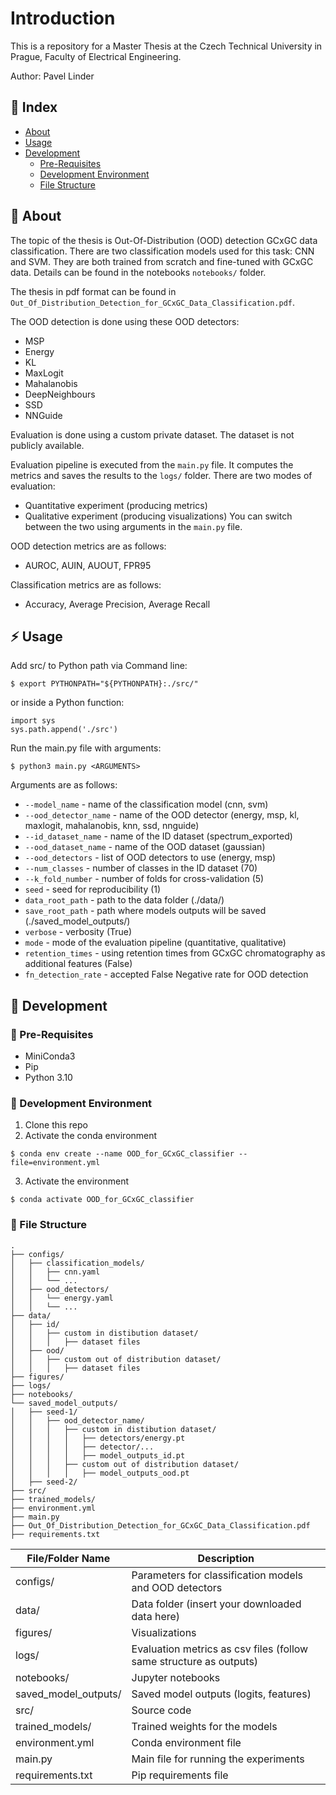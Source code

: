 
# Introduction
This is a repository for a Master Thesis at the Czech Technical University in Prague, Faculty of Electrical Engineering.

Author: Pavel Linder

## :ledger: Index

- [About](#beginner-about)
- [Usage](#zap-usage)
- [Development](#wrench-development)
  - [Pre-Requisites](#notebook-pre-requisites)
  - [Development Environment](#nut_and_bolt-development-environment)
  - [File Structure](#file_folder-file-structure)

##  :beginner: About
The topic of the thesis is Out-Of-Distribution (OOD) detection GCxGC data classification.
There are two classification models used for this task: CNN and SVM.
They are both trained from scratch and fine-tuned with GCxGC data.
Details can be found in the notebooks `notebooks/` folder.

The thesis in pdf format can be found in `Out_Of_Distribution_Detection_for_GCxGC_Data_Classification.pdf`.

The OOD detection is done using these OOD detectors:
- MSP
- Energy
- KL
- MaxLogit
- Mahalanobis
- DeepNeighbours
- SSD
- NNGuide
  
Evaluation is done using a custom private dataset. The dataset is not publicly available.

Evaluation pipeline is executed from the `main.py` file. It computes the metrics and saves the results to the `logs/` folder.
There are two modes of evaluation:
- Quantitative experiment (producing metrics)
- Qualitative experiment (producing visualizations)
You can switch between the two using arguments in the `main.py` file.

OOD detection metrics are as follows:
- AUROC, AUIN, AUOUT, FPR95

Classification metrics are as follows:
- Accuracy, Average Precision, Average Recall

## :zap: Usage
Add src/ to Python path via Command line:
```
$ export PYTHONPATH="${PYTHONPATH}:./src/"
```
or inside a Python function:
```
import sys
sys.path.append('./src')
```
Run the main.py file with arguments:
```
$ python3 main.py <ARGUMENTS>
```
Arguments are as follows:
- `--model_name` - name of the classification model (cnn, svm)
- `--ood_detector_name` - name of the OOD detector (energy, msp, kl, maxlogit, mahalanobis, knn, ssd, nnguide)
- `--id_dataset_name` - name of the ID dataset (spectrum_exported)
- `--ood_dataset_name` - name of the OOD dataset (gaussian)
- `--ood_detectors` - list of OOD detectors to use (energy, msp)
- `--num_classes` - number of classes in the ID dataset (70)
- `--k_fold_number` - number of folds for cross-validation (5)
- `seed` - seed for reproducibility (1)
- `data_root_path` - path to the data folder (./data/)
- `save_root_path` - path where models outputs will be saved (./saved_model_outputs/)
- `verbose` - verbosity (True)
- `mode` - mode of the evaluation pipeline (quantitative, qualitative)
- `retention_times` - using retention times from GCxGC chromatography as additional features (False)
- `fn_detection_rate` - accepted False Negative rate for OOD detection

##  :wrench: Development
### :notebook: Pre-Requisites
- MiniConda3
- Pip
- Python 3.10

### :nut_and_bolt: Development Environment

1. Clone this repo
2. Activate the conda environment

```
$ conda env create --name OOD_for_GCxGC_classifier --file=environment.yml
```

3. Activate the environment

```
$ conda activate OOD_for_GCxGC_classifier
```

### :file_folder: File Structure
```
.
├── configs/
│   ├── classification_models/
│   │   ├── cnn.yaml
│   │   └── ...
│   ├── ood_detectors/
│   │   └── energy.yaml
│   │   └── ...
├── data/
│   ├── id/
│   │   ├── custom in distibution dataset/
│   │   │   ├── dataset files
│   ├── ood/
│   │   ├── custom out of distribution dataset/
│   │   │   ├── dataset files
├── figures/ 
├── logs/
├── notebooks/
└── saved_model_outputs/
│   ├── seed-1/
│   │   ├── ood_detector_name/
│   │   │   ├── custom in distibution dataset/
│   │   │   │   ├── detectors/energy.pt
│   │   │   │   ├── detector/...
│   │   │   │   ├── model_outputs_id.pt
│   │   │   ├── custom out of distribution dataset/
│   │   │   │   ├── model_outputs_ood.pt
│   ├── seed-2/
├── src/
├── trained_models/
├── environment.yml
├── main.py
├── Out_Of_Distribution_Detection_for_GCxGC_Data_Classification.pdf
├── requirements.txt

```


| File/Folder Name | Description                                                         |
|------------------|---------------------------------------------------------------------|
| configs/         | Parameters for classification models and OOD detectors              |
| data/            | Data folder (insert your downloaded data here)                      |
| figures/         | Visualizations                                                      |
| logs/            | Evaluation metrics as csv files  (follow same structure as outputs) |
| notebooks/       | Jupyter notebooks                                                   |
| saved_model_outputs/ | Saved model outputs (logits, features)                              |
| src/             | Source code                                                         |
| trained_models/  | Trained weights for the models                                      |
| environment.yml  | Conda environment file                                              |
| main.py          | Main file for running the experiments                               |
| requirements.txt | Pip requirements file                                               |
